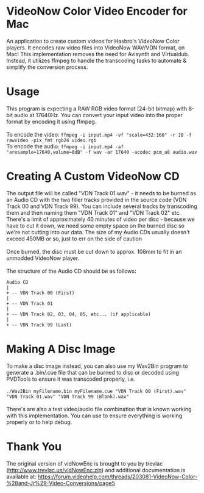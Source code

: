# VideoNow Color Video Encoder for Mac
An application to create custom videos for Hasbro's VideoNow Color players. It encodes raw video files into VideoNow WAV/VDN format, on Mac! This implementation removes the need for Avisynth and Virtualdub. Instead, it utilizes ffmpeg to handle the transcoding tasks to automate & simplify the conversion process.

# Usage 
This program is expecting a RAW RGB video format (24-bit bitmap) with 8-bit audio at 17640Hz. You can convert your input video into the proper format by encoding it using ffmpeg.<br/> <br/>
To encode the video: ```ffmpeg -i input.mp4 -vf "scale=432:160" -r 18 -f rawvideo -pix_fmt rgb24 video.rgb```<br/> 
To encode the audio: ```ffmpeg -i input.mp4 -af "aresample=17640,volume=8dB" -f wav -ar 17640 -acodec pcm_u8 audio.wav```<br/> 

# Creating A Custom VideoNow CD
The output file will be called "VDN Track 01.wav" - it needs to be burned as an Audio CD with the two filler tracks provided in the source code (VDN Track 00 and VDN Track 99). You can include several tracks by transcoding them and then naming them "VDN Track 01" and "VDN Track 02" etc. There's a limit of approximately 40 minutes of video per disc - because we have to cut it down, we need some empty space on the burned disc so we're not cutting into our data. The size of my Audio CDs usually doesn't exceed 450MB or so, just to err on the side of caution <br/><br/>Once burned, the disc must be cut down to approx. 108mm to fit in an unmodded VideoNow player.<br/><br/>
The structure of the Audio CD should be as follows:
```
Audio CD
|
+ -- VDN Track 00 (First)
|
+ -- VDN Track 01
|
+ -- VDN Track 02, 03, 04, 05, etc... (if applicable)
|
+ -- VDN Track 99 (Last)
```


# Making A Disc Image
To make a disc image instead, you can also use my Wav2Bin program to generate a .bin/.cue file that can be burned to disc or decoded using PVDTools to ensure it was transcoded properly, i.e. <br/><br/>```./Wav2Bin myFilename.bin myFilename.cue "VDN Track 00 (First).wav" "VDN Track 01.wav" "VDN Track 99 (Blank).wav"``` <br/><br/> There's are also a test video/audio file combination that is known working with this implementation. You can use to ensure everything is working properly or to help debug. 

# Thank You
The original version of vidNowEnc is brought to you by trevlac (http://www.trevlac.us/vidNowEnc.zip) and additional documentation is available at: https://forum.videohelp.com/threads/203081-VideoNow-Color-%28and-Jr%29-Video-Conversions/page5
